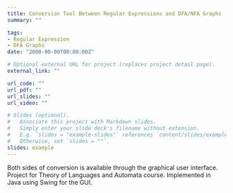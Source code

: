 ```yaml
---
title: Conversion Tool Between Regular Expressions and DFA/NFA Graphs
summary: ""

tags:
- Regular Expression
- DFA Graphs
date: "2000-00-00T00:00:00Z"

# Optional external URL for project (replaces project detail page).
external_link: ""

url_code: ""
url_pdf: ""
url_slides: ""
url_video: ""

# Slides (optional).
#   Associate this project with Markdown slides.
#   Simply enter your slide deck's filename without extension.
#   E.g. `slides = "example-slides"` references `content/slides/example-slides.md`.
#   Otherwise, set `slides = ""`.
slides: example
---
```


Both sides of conversion is available through the graphical user interface. Project for Theory of Languages and Automata course. Implemented in Java using Swing for the GUI.